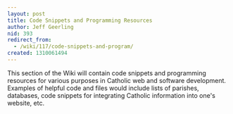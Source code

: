```yaml
---
layout: post
title: Code Snippets and Programming Resources
author: Jeff Geerling
nid: 393
redirect_from:
  - /wiki/117/code-snippets-and-program/
created: 1310061494
---
```

<p>This section of the Wiki will contain code snippets and programming resources for various purposes in Catholic web and software development. Examples of helpful code and files would include lists of parishes, databases, code snippets for integrating Catholic information into one's website, etc.</p>
